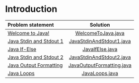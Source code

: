# Introduction

|      Problem statement      |           Solution            |
|:----------------------------|:-----------------------------:|
| [Welcome to Java!][]        | [WelcomeToJava.java][]        |
| [Java Stdin and Stdout 1][] | [JavaStdinAndStdout1.java][]  |
| [Java If-Else][]            | [JavaIfElse.java][]           |
| [Java Stdin and Stdout 2][] | [JavaStdinAndStdout2.java][]  |
| [Java Output Formatting][]  | [JavaOutputFormatting.java][] |
| [Java Loops][]              | [JavaLoops.java][]            |

[Welcome to Java!]:        https://www.hackerrank.com/challenges/welcome-to-java
[Java Stdin and Stdout 1]: https://www.hackerrank.com/challenges/java-stdin-and-stdout-1
[Java If-Else]:            https://www.hackerrank.com/challenges/java-if-else
[Java Stdin and Stdout 2]: https://www.hackerrank.com/challenges/java-stdin-stdout
[Java Output Formatting]:  https://www.hackerrank.com/challenges/java-output-formatting
[Java Loops]:              https://www.hackerrank.com/challenges/java-loops

[WelcomeToJava.java]:        WelcomeToJava.java
[JavaStdinAndStdout1.java]:  JavaStdingAndStdout1.java
[JavaIfElse.java]:           JavaIfElse.java
[JavaStdinAndStdout2.java]:  JavaStdinAndStdout2.java
[JavaOutputFormatting.java]: JavaOutputFormatting.java
[JavaLoops.java]:            JavaLoops.java
